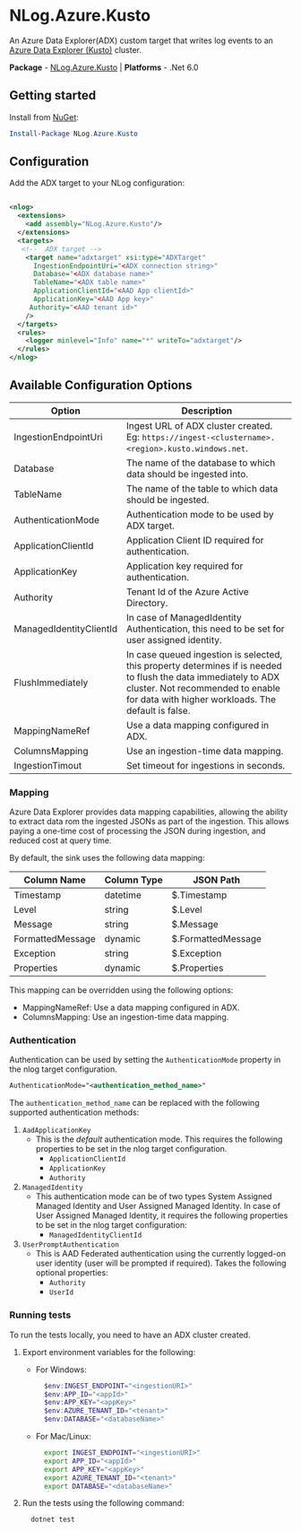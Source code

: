 # NLog.Azure.Kusto

An Azure Data Explorer(ADX) custom target that writes log events to an [Azure Data Explorer (Kusto)](https://docs.microsoft.com/en-us/azure/data-explorer) cluster.

**Package** - [NLog.Azure.Kusto](http://nuget.org/packages/nlog.azure.kusto)
| **Platforms** - .Net 6.0

## Getting started

Install from [NuGet]():

```powershell
Install-Package NLog.Azure.Kusto
```

## Configuration

Add the ADX target to your NLog configuration:

```xml

<nlog>
  <extensions>
    <add assembly="NLog.Azure.Kusto"/>
  </extensions>
  <targets>
   <!--  ADX target -->
    <target name="adxtarget" xsi:type="ADXTarget"
      IngestionEndpointUri="<ADX connection string>"
      Database="<ADX database name>"
      TableName="<ADX table name>"
      ApplicationClientId="<AAD App clientId>"
      ApplicationKey="<AAD App key>"
     Authority="<AAD tenant id>"
    />
  </targets>
  <rules>
    <logger minlevel="Info" name="*" writeTo="adxtarget"/>
  </rules>
</nlog>
```

## Available Configuration Options

| Option                      | Description                                                                                                                                                                 |
|-----------------------------|-----------------------------------------------------------------------------------------------------------------------------------------------------------------------------|
| IngestionEndpointUri                   | Ingest URL of ADX cluster created. Eg: `https://ingest-<clustername>.<region>.kusto.windows.net`.                                                                                                                                 |
| Database                       | The name of the database to which data should be ingested into.                                                                                         |
| TableName                     | The name of the table to which data should be ingested.                                                                                                                               |
| AuthenticationMode                      | Authentication mode to be used by ADX target.                                                                                                                      |
| ApplicationClientId                  | Application Client ID required for authentication.                                                                                                                     |
| ApplicationKey                       | Application key required for authentication.                                                                                                                                                  |
| Authority              | Tenant Id of the Azure Active Directory.                                                                                                                          |
| ManagedIdentityClientId              | In case of ManagedIdentity Authentication, this need to be set for user assigned identity.                                                                                 |
| FlushImmediately              | In case queued ingestion is selected, this property determines if is needed to flush the data immediately to ADX cluster. Not recommended to enable for data with higher workloads. The default is false.                                                                          |
| MappingNameRef      | Use a data mapping configured in ADX.                                                                                        |
| ColumnsMapping | Use an ingestion-time data mapping.                                                                                                                              |
| IngestionTimout                 | Set timeout for ingestions in seconds.                               |

### Mapping

Azure Data Explorer provides data mapping capabilities, allowing the ability to extract data rom the ingested JSONs as part of the ingestion. This allows paying a one-time cost of processing the JSON during ingestion, and reduced cost at query time.

By default, the sink uses the following data mapping:

| Column Name | Column Type | JSON Path    |
|-------------|-------------|--------------|
| Timestamp   | datetime    | $.Timestamp  |
| Level       | string      | $.Level      |
| Message     | string      | $.Message    |
| FormattedMessage     | dynamic      | $.FormattedMessage    |
| Exception   | string      | $.Exception  |
| Properties  | dynamic     | $.Properties |

This mapping can be overridden using the following options:

* MappingNameRef: Use a data mapping configured in ADX.
* ColumnsMapping: Use an ingestion-time data mapping.

### Authentication

Authentication can be used by setting the `AuthenticationMode` property in the nlog target configuration.

```xml
AuthenticationMode="<authentication_method_name>"
```

The `authentication_method_name` can be replaced with the following supported authentication methods:

1. `AadApplicationKey`
    * This is the *default* authentication mode. This requires the following properties to be set in the nlog target configuration.
        * `ApplicationClientId`
        * `ApplicationKey`
        * `Authority`
2. `ManagedIdentity`
    * This authentication mode can be of two types System Assigned Managed Identity and User Assigned Managed Identity. In case of User Assigned Managed Identity, it requires the following properties to be set in the nlog target configuration:
        * `ManagedIdentityClientId`
3. `UserPromptAuthentication`
    * This is AAD Federated authentication using the currently logged-on user identity (user will be prompted if required). Takes the following optional properties:
        * `Authority`
        * `UserId`

### Running tests

To run the tests locally, you need to have an ADX cluster created.

1. Export environment variables for the following:

    * For Windows:

      ```powershell
        $env:INGEST_ENDPOINT="<ingestionURI>"
        $env:APP_ID="<appId>"
        $env:APP_KEY="<appKey>"
        $env:AZURE_TENANT_ID="<tenant>"
        $env:DATABASE="<databaseName>"
      ```

    * For Mac/Linux:

      ```bash
        export INGEST_ENDPOINT="<ingestionURI>"
        export APP_ID="<appId>"
        export APP_KEY="<appKey>"
        export AZURE_TENANT_ID="<tenant>"
        export DATABASE="<databaseName>"
      ```

2. Run the tests using the following command:

    ```bash
      dotnet test
    ```
